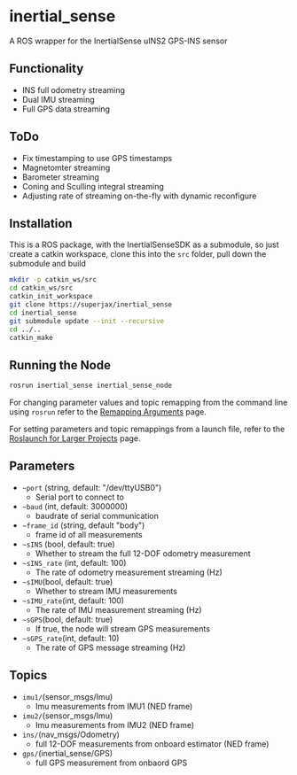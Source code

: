 # inertial_sense

A ROS wrapper for the InertialSense uINS2 GPS-INS sensor

## Functionality 
- INS full odometry streaming
- Dual IMU streaming
- Full GPS data streaming

## ToDo
- Fix timestamping to use GPS timestamps
- Magnetomter streaming
- Barometer streaming
- Coning and Sculling integral streaming
- Adjusting rate of streaming on-the-fly with dynamic reconfigure

## Installation
This is a ROS package, with the InertialSenseSDK as a submodule, so just create a catkin workspace, clone this into the `src` folder, pull down the submodule and build

``` bash
mkdir -p catkin_ws/src
cd catkin_ws/src
catkin_init_workspace
git clone https://superjax/inertial_sense
cd inertial_sense
git submodule update --init --recursive
cd ../..
catkin_make
```

## Running the Node

```bash
rosrun inertial_sense inertial_sense_node
```

For changing parameter values and topic remapping from the command line using `rosrun` refer to the [Remapping Arguments](http://wiki.ros.org/Remapping%20Arguments) page.

For setting parameters and topic remappings from a launch file, refer to the [Roslaunch for Larger Projects](http://wiki.ros.org/roslaunch/Tutorials/Roslaunch%20tips%20for%20larger%20projects) page.

## Parameters
- `~port` (string, default: "/dev/ttyUSB0")
    - Serial port to connect to
- `~baud` (int, default: 3000000)
    - baudrate of serial communication 
- `~frame_id` (string, default "body") 
    - frame id of all measurements 
- `~sINS` (bool, default: true)
    - Whether to stream the full 12-DOF odometry measurement
- `~sINS_rate` (int, default: 100)
    - The rate of odometry measurement streaming (Hz)
- `~sIMU`(bool, default: true)
    - Whether to stream IMU measurements
- `~sIMU_rate`(int, default: 100) 
    - The rate of IMU measurement streaming (Hz)
- `~sGPS`(bool, default: true) 
    - If true, the node will stream GPS measurements
- `~sGPS_rate`(int, default: 10) 
    - The rate of GPS message streaming (Hz)

## Topics
- `imu1/`(sensor_msgs/Imu) 
    - Imu measurements from IMU1 (NED frame)
- `imu2/`(sensor_msgs/Imu) 
    - Imu measurements from IMU2 (NED frame)
- `ins/`(nav_msgs/Odometry) 
    - full 12-DOF measurements from onboard estimator (NED frame)
- `gps/`(inertial_sense/GPS) 
    - full GPS measurement from onbaord GPS
